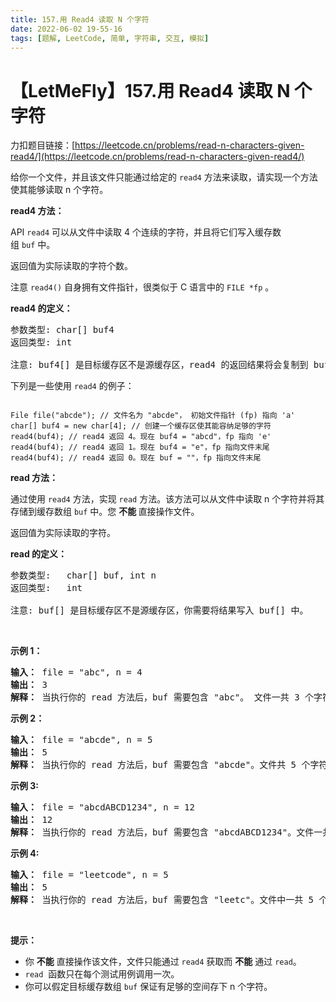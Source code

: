 ```yaml
---
title: 157.用 Read4 读取 N 个字符
date: 2022-06-02 19-55-16
tags: [题解, LeetCode, 简单, 字符串, 交互, 模拟]
---
```


# 【LetMeFly】157.用 Read4 读取 N 个字符

力扣题目链接：[https://leetcode.cn/problems/read-n-characters-given-read4/](https://leetcode.cn/problems/read-n-characters-given-read4/)

<p>给你一个文件，并且该文件只能通过给定的&nbsp;<code>read4</code>&nbsp;方法来读取，请实现一个方法使其能够读取 n 个字符。</p>

<p><strong>read4 方法：</strong></p>

<p>API&nbsp;<code>read4</code>&nbsp;可以从文件中读取 4 个连续的字符，并且将它们写入缓存数组&nbsp;<code>buf</code>&nbsp;中。</p>

<p>返回值为实际读取的字符个数。</p>

<p>注意&nbsp;<code>read4()</code> 自身拥有文件指针，很类似于 C 语言中的 <code>FILE *fp</code> 。</p>

<p><strong>read4 的定义：</strong></p>

<pre>参数类型: char[] buf4
返回类型: int

注意: buf4[] 是目标缓存区不是源缓存区，read4 的返回结果将会复制到 buf4[] 当中。
</pre>

<p>下列是一些使用 <code>read4</code> 的例子：</p>

<p><img style="width: 600px;"></p>

<pre><code>File file(&quot;abcde&quot;); // 文件名为 &quot;abcde&quot;， 初始文件指针 (fp) 指向 &#39;a&#39; 
char[] buf4 = new char[4]; // 创建一个缓存区使其能容纳足够的字符
read4(buf4); // read4 返回 4。现在 buf4 = &quot;abcd&quot;，fp 指向 &#39;e&#39;
read4(buf4); // read4 返回 1。现在 buf4 = &quot;e&quot;，fp 指向文件末尾
read4(buf4); // read4 返回 0。现在 buf = &quot;&quot;，fp 指向文件末尾</code></pre>

<p><strong>read 方法：</strong></p>

<p>通过使用 <code>read4</code> 方法，实现&nbsp;<code>read</code> 方法。该方法可以从文件中读取 n 个字符并将其存储到缓存数组&nbsp;<code>buf</code> 中。您&nbsp;<strong>不能&nbsp;</strong>直接操作文件。</p>

<p>返回值为实际读取的字符。</p>

<p><strong>read&nbsp;的定义：</strong></p>

<pre>参数类型:   char[] buf, int n
返回类型:   int

注意: buf[] 是目标缓存区不是源缓存区，你需要将结果写入 buf[] 中。
</pre>

<p>&nbsp;</p>

<p><strong>示例 1：</strong></p>

<pre><strong>输入： </strong>file = &quot;abc&quot;, n = 4
<strong>输出： </strong>3
<strong>解释：</strong> 当执行你的 read 方法后，buf 需要包含 &quot;abc&quot;。 文件一共 3 个字符，因此返回 3。 注意 &quot;abc&quot; 是文件的内容，不是 buf 的内容，buf 是你需要写入结果的目标缓存区。 </pre>

<p><strong>示例 2：</strong></p>

<pre><strong>输入： </strong>file = &quot;abcde&quot;, n = 5
<strong>输出： </strong>5
<strong>解释： </strong>当执行你的 read 方法后，buf 需要包含 &quot;abcde&quot;。文件共 5 个字符，因此返回 5。
</pre>

<p><strong>示例 3:</strong></p>

<pre><strong>输入： </strong>file = &quot;abcdABCD1234&quot;, n = 12
<strong>输出： </strong>12
<strong>解释： </strong>当执行你的 read 方法后，buf 需要包含 &quot;abcdABCD1234&quot;。文件一共 12 个字符，因此返回 12。
</pre>

<p><strong>示例 4:</strong></p>

<pre><strong>输入： </strong>file = &quot;leetcode&quot;, n = 5
<strong>输出： </strong>5
<strong>解释：</strong> 当执行你的 read 方法后，buf 需要包含 &quot;leetc&quot;。文件中一共 5 个字符，因此返回 5。
</pre>

<p>&nbsp;</p>

<p><strong>提示：</strong></p>

<ul>
	<li>你 <strong>不能</strong> 直接操作该文件，文件只能通过 <code>read4</code> 获取而 <strong>不能</strong> 通过 <code>read</code>。</li>
	<li><code>read</code>&nbsp; 函数只在每个测试用例调用一次。</li>
	<li>你可以假定目标缓存数组&nbsp;<code>buf</code> 保证有足够的空间存下 n 个字符。&nbsp;</li>
</ul>


    
